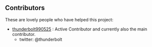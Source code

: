 ## Contributors
These are lovely people who have helped this project:

- [thunderbolt990525](https://github.com/thunderbolt990525) : Active Contributor and currently also the main contributor.
  * twitter: @thunderbolt
